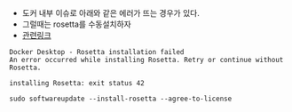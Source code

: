 - 도커 내부 이슈로 아래와 같은 에러가 뜨는 경우가 있다.
- 그럴때는 rosetta를 수동설치하자
- [관련링크](https://github.com/docker/for-mac/issues/7243)

```
Docker Desktop - Rosetta installation failed
An error occurred while installing Rosetta. Retry or continue without Rosetta.

installing Rosetta: exit status 42
```

`sudo softwareupdate --install-rosetta --agree-to-license`
